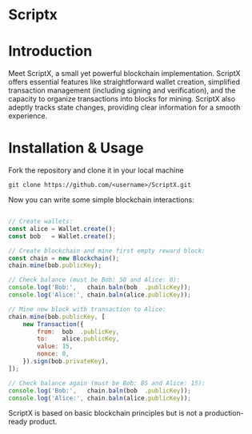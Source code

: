 Scriptx
==========


Introduction
============
Meet ScriptX, a small yet powerful blockchain implementation. ScriptX offers essential features like straightforward wallet creation, simplified transaction management (including signing and verification), and the capacity to organize transactions into blocks for mining. ScriptX also adeptly tracks state changes, providing clear information for a smooth experience.

Installation & Usage
====================
Fork the repository and clone it in your local machine

``` github
git clone https://github.com/<username>/ScriptX.git
```

Now you can write some simple blockchain interactions:

``` javascript

// Create wallets:
const alice = Wallet.create();
const bob   = Wallet.create();

// Create blockchain and mine first empty reward block:
const chain = new Blockchain();
chain.mine(bob.publicKey);

// Check balance (must be Bob: 50 and Alice: 0):
console.log('Bob:',   chain.baln(bob  .publicKey));
console.log('Alice:', chain.baln(alice.publicKey));

// Mine new block with transaction to Alice:
chain.mine(bob.publicKey, [
    new Transaction({
        from:  bob  .publicKey,
        to:    alice.publicKey,
        value: 15,
        nonce: 0,
    }).sign(bob.privateKey),
]);

// Check balance again (must be Bob: 85 and Alice: 15):
console.log('Bob:',   chain.baln(bob  .publicKey));
console.log('Alice:', chain.baln(alice.publicKey));
```

ScriptX is based on basic blockchain principles but is not a production-ready product.
